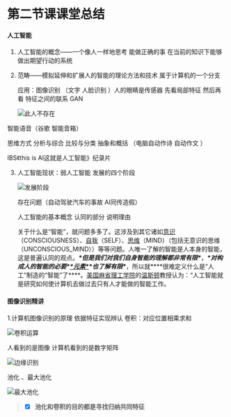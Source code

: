 # 第二节课课堂总结

#### 人工智能

1. 人工智能的概念——一个像人一样地思考 能做正确的事 在当前的知识下能够做出期望行动的系统

2. 范畴——模拟延伸和扩展人的智能的理论方法和技术 属于计算机的一个分支

    应用：图像识别 （文字 人脸识别 ）人的眼睛是传感器 先看局部特征 然后再看 特征之间的联系 GAN

   ![此人不存在](C:\Users\tingting\Desktop\图片\图片1.png)

智能语音（谷歌 智能音箱）

思维方式 分析与综合 比较与分类 抽象和概括 （电脑自动作诗 自动作文 ）

IBS《this is AI这就是人工智能》纪录片

3. 人工智能现状：弱人工智能 发展的四个阶段

   ![发展阶段](C:\Users\tingting\Desktop\图片\图片2.png)

   存在问题（自动驾驶汽车的事故 AI同传造假）

   人工智能的基本概念 认同的部分 说明理由

   关于什么是“智能”，就问题多多了。这涉及到其它诸如[意识](https://baike.baidu.com/item/意识)（CONSCIOUSNESS）、[自我](https://baike.baidu.com/item/自我)（SELF）、[思维](https://baike.baidu.com/item/思维)（MIND）（包括无意识的思维（UNCONSCIOUS_MIND））等等问题。人唯一了解的智能是人本身的智能，这是普遍认同的观点。***\*但是我们对我们自身智能的理解都非常有限\****，***\*对构成人的智能的必要\****[***\*元素\****](https://baike.baidu.com/item/元素)***\*也了解有限\****，所以就***\*很难定义什么是“人工”制造的“智能”了\****。[美国麻省理工学院](https://baike.baidu.com/item/美国麻省理工学院)的[温斯顿](https://baike.baidu.com/item/温斯顿)教授认为：“人工智能就是研究如何使计算机去做过去只有人才能做的智能工作。

   

#### 图像识别精讲

1.计算机图像识别的原理
依据特征实现辨认 
卷积：对应位置相乘求和

![卷积运算](C:\Users\tingting\Desktop\图片\图片3.png)

人看到的是图像 计算机看到的是数字矩阵  

![边缘识别](C:\Users\tingting\Desktop\图片\图片4.png)

池化 、最大池化

![最大池化](C:\Users\tingting\Desktop\图片\图片5.png)

> - [x] **池化和卷积的目的都是寻找归纳共同特征**